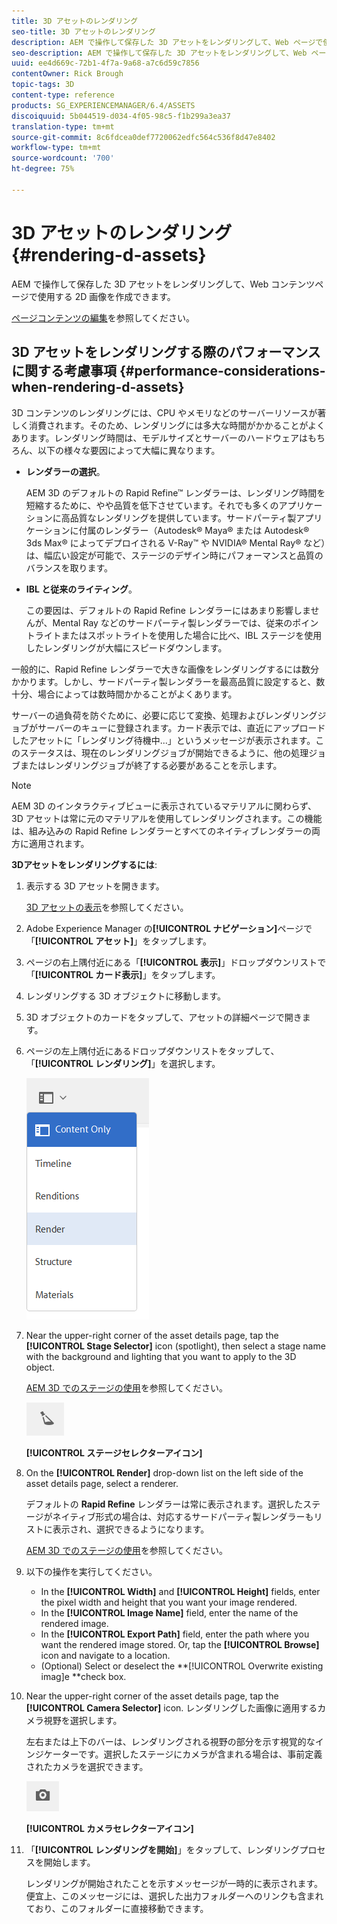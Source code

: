 ```yaml
---
title: 3D アセットのレンダリング
seo-title: 3D アセットのレンダリング
description: AEM で操作して保存した 3D アセットをレンダリングして、Web ページで使用できる 2D 画像を作成する方法について学習します。
seo-description: AEM で操作して保存した 3D アセットをレンダリングして、Web ページで使用できる 2D 画像を作成する方法について学習します。
uuid: ee4d669c-72b1-4f7a-9a68-a7c6d59c7856
contentOwner: Rick Brough
topic-tags: 3D
content-type: reference
products: SG_EXPERIENCEMANAGER/6.4/ASSETS
discoiquuid: 5b044519-d034-4f05-98c5-f1b299a3ea37
translation-type: tm+mt
source-git-commit: 8c6fdcea0def7720062edfc564c536f8d47e8402
workflow-type: tm+mt
source-wordcount: '700'
ht-degree: 75%

---
```



# 3D アセットのレンダリング {#rendering-d-assets}

AEM で操作して保存した 3D アセットをレンダリングして、Web コンテンツページで使用する 2D 画像を作成できます。

[ページコンテンツの編集](/help/sites-authoring/qg-page-authoring.md#editing-your-page-content)を参照してください。

## 3D アセットをレンダリングする際のパフォーマンスに関する考慮事項 {#performance-considerations-when-rendering-d-assets}

3D コンテンツのレンダリングには、CPU やメモリなどのサーバーリソースが著しく消費されます。そのため、レンダリングには多大な時間がかかることがよくあります。レンダリング時間は、モデルサイズとサーバーのハードウェアはもちろん、以下の様々な要因によって大幅に異なります。

* **レンダラーの選択**。

   AEM 3D のデフォルトの Rapid Refine™ レンダラーは、レンダリング時間を短縮するために、やや品質を低下させています。それでも多くのアプリケーションに高品質なレンダリングを提供しています。サードパーティ製アプリケーションに付属のレンダラー（Autodesk® Maya® または Autodesk® 3ds Max® によってデプロイされる V-Ray™ や NVIDIA® Mental Ray® など）は、幅広い設定が可能で、ステージのデザイン時にパフォーマンスと品質のバランスを取ります。

* **IBL と従来のライティング**。

   この要因は、デフォルトの Rapid Refine レンダラーにはあまり影響しませんが、Mental Ray などのサードパーティ製レンダラーでは、従来のポイントライトまたはスポットライトを使用した場合に比べ、IBL ステージを使用したレンダリングが大幅にスピードダウンします。

一般的に、Rapid Refine レンダラーで大きな画像をレンダリングするには数分かかります。しかし、サードパーティ製レンダラーを最高品質に設定すると、数十分、場合によっては数時間かかることがよくあります。

サーバーの過負荷を防ぐために、必要に応じて変換、処理およびレンダリングジョブがサーバーのキューに登録されます。カード表示では、直近にアップロードしたアセットに「レンダリング待機中...」というメッセージが表示されます。このステータスは、現在のレンダリングジョブが開始できるように、他の処理ジョブまたはレンダリングジョブが終了する必要があることを示します。

>[!NOTE]
>
>AEM 3D のインタラクティブビューに表示されているマテリアルに関わらず、3D アセットは常に元のマテリアルを使用してレンダリングされます。この機能は、組み込みの Rapid Refine レンダラーとすべてのネイティブレンダラーの両方に適用されます。

**3Dアセットをレンダリングするには**:

1. 表示する 3D アセットを開きます。

   [3D アセットの表示](viewing-3d-assets.md)を参照してください。

1. Adobe Experience Manager の&#x200B;**[!UICONTROL ナビゲーション]**&#x200B;ページで「**[!UICONTROL アセット]**」をタップします。
1. ページの右上隅付近にある「**[!UICONTROL 表示]**」ドロップダウンリストで「**[!UICONTROL カード表示]**」をタップします。
1. レンダリングする 3D オブジェクトに移動します。
1. 3D オブジェクトのカードをタップして、アセットの詳細ページで開きます。
1. ページの左上隅付近にあるドロップダウンリストをタップして、「**[!UICONTROL レンダリング]**」を選択します。

   ![chlimage_1-369](assets/chlimage_1-369.png)

1. Near the upper-right corner of the asset details page, tap the **[!UICONTROL Stage Selector]** icon (spotlight), then select a stage name with the background and lighting that you want to apply to the 3D object.

   [AEM 3D でのステージの使用](about-the-use-of-stages-in-aem-3d.md)を参照してください。

   ![chlimage_1-370](assets/chlimage_1-370.png)

   **[!UICONTROL ステージセレクターアイコン]**

1. On the **[!UICONTROL Render]** drop-down list on the left side of the asset details page, select a renderer.

   デフォルトの **Rapid Refine** レンダラーは常に表示されます。選択したステージがネイティブ形式の場合は、対応するサードパーティ製レンダラーもリストに表示され、選択できるようになります。

   [AEM 3D でのステージの使用](about-the-use-of-stages-in-aem-3d.md)を参照してください。

1. 以下の操作を実行してください。

   * In the **[!UICONTROL Width]** and **[!UICONTROL Height]** fields, enter the pixel width and height that you want your image rendered.
   * In the **[!UICONTROL Image Name]** field, enter the name of the rendered image.
   * In the **[!UICONTROL Export Path]** field, enter the path where you want the rendered image stored. Or, tap the **[!UICONTROL Browse]** icon and navigate to a location.
   * (Optional) Select or deselect the **[!UICONTROL Overwrite existing imag]e **check box.

1. Near the upper-right corner of the asset details page, tap the **[!UICONTROL Camera Selector]** icon. レンダリングした画像に適用するカメラ視野を選択します。

   左右または上下のバーは、レンダリングされる視野の部分を示す視覚的なインジケーターです。選択したステージにカメラが含まれる場合は、事前定義されたカメラを選択できます。

   ![chlimage_1-371](assets/chlimage_1-371.png)

   **[!UICONTROL カメラセレクターアイコン]**

1. 「**[!UICONTROL レンダリングを開始]**」をタップして、レンダリングプロセスを開始します。

   レンダリングが開始されたことを示すメッセージが一時的に表示されます。便宜上、このメッセージには、選択した出力フォルダーへのリンクも含まれており、このフォルダーに直接移動できます。

